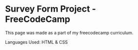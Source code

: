 # Survey Form Project - FreeCodeCamp

This page was made as a part of my freecodecamp curriculum.

Languages Used: HTML & CSS
